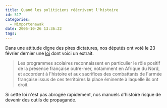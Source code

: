 ```yaml
---
title: Quand les politiciens réécrivent l'histoire
id: 517
categories:
  - Nimportenawak
date: 2005-10-26 13:36:22
tags:
---
```


Dans une attitude digne des pires dictatures, nos députés ont voté le 23 février dernier une [loi](http://www.admi.net/jo/20050224/DEFX0300218L.html) dont voici un extrait.
 > Les programmes scolaires reconnaissent en particulier le rôle positif de la présence française outre-mer, notamment en Afrique du Nord, et accordent à l'histoire et aux sacrifices des combattants de l'armée française issus de ces territoires la place éminente à laquelle ils ont droit. 

Si cette loi n'est pas abrogée rapidement, nos manuels d'histoire risque de devenir des outils de propagande.